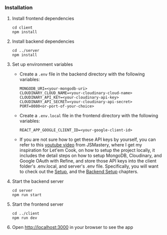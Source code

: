 
### Installation

1.  Install frontend dependencies

	`cd client`  
	`npm install` 

2.  Install backend dependencies

	`cd ../server`  
	`npm install` 

3.  Set up environment variables
	-   Create a `.env` file in the backend directory with the following variables:

		`MONGODB_URI=<your-mongodb-uri>`  
		`CLOUDINARY_CLOUD_NAME=<your-cloudinary-cloud-name>`  
		`CLOUDINARY_API_KEY=<your-cloudinary-api-key>`  
		`CLOUDINARY_API_SECRET=<your-cloudinary-api-secret>`   
		`PORT=8080<or-port-of-your-choice>`

	-   Create a `.env.local` file in the frontend directory with the following variables:

		`REACT_APP_GOOGLE_CLIENT_ID=<your-google-client-id>`

	-   If you are not sure how to get these API keys by yourself, you can refer to this [youtube video](https://youtu.be/k4lHXIzCEkM?si=FKRVJ9OysXzi5rQb) from JSMastery, where I get my inspiration for Let'em Cook, on how to setup the project locally, it includes the detail steps on how to setup MongoDB, Cloudinary, and Google OAuth with Refine, and store those API keys into the client folder's .env.local, and server's .env file. Specifically, you will want to check out the [Setup](https://youtu.be/k4lHXIzCEkM?si=Zlv5LN3rKSISGzQQ&t=339), and the [Backend Setup](https://youtu.be/k4lHXIzCEkM?si=Zlv5LN3rKSISGzQQ&t=6520) chapters.  

4.  Start the backend server

	`cd server`  
	`npm run start` 

5.  Start the frontend server

	`cd ../client`  
	`npm run dev` 

6.  Open [http://localhost:3000](http://localhost:3000/) in your browser to see the app


